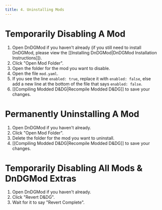 ```yaml
---
title: 4. Uninstalling Mods
---
```

# Temporarily Disabling A Mod
1. Open DnDGMod if you haven't already (if you still need to install DnDGMod, please view the [[Installing DnDGMod|DnDGMod Installation Instructions]]).
2. Click "Open Mod Folder".
3. Open the folder for the mod you want to disable.
4. Open the file `mod.yaml`.
5. If you see the line `enabled: true`, replace it with `enabled: false`, else add a new line at the bottom of the file that says `enabled: false`.
6. [[Compiling Modded D&DG|Recompile Modded D&DG]] to save your changes.
# Permanently Uninstalling A Mod
1. Open DnDGMod if you haven't already.
2. Click "Open Mod Folder".
3. Delete the folder for the mod you want to uninstall.
4. [[Compiling Modded D&DG|Recompile Modded D&DG]] to save your changes.
# Temporarily Disabling All Mods & DnDGMod Extras
1. Open DnDGMod if you haven't already.
2. Click "Revert D&DG".
3. Wait for it to say "Revert Complete".